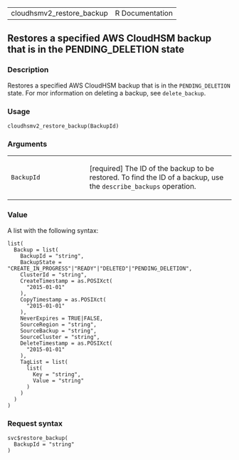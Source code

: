 <table style="width: 100%;">
<tbody>
<tr class="odd">
<td>cloudhsmv2_restore_backup</td>
<td style="text-align: right;">R Documentation</td>
</tr>
</tbody>
</table>

## Restores a specified AWS CloudHSM backup that is in the PENDING\_DELETION state

### Description

Restores a specified AWS CloudHSM backup that is in the
`PENDING_DELETION` state. For mor information on deleting a backup, see
`delete_backup`.

### Usage

    cloudhsmv2_restore_backup(BackupId)

### Arguments

<table>
<colgroup>
<col style="width: 35%" />
<col style="width: 65%" />
</colgroup>
<tbody>
<tr class="odd">
<td><code id="cloudhsmv2_restore_backup_:_BackupId">BackupId</code></td>
<td><p>[required] The ID of the backup to be restored. To find the ID of
a backup, use the <code>describe_backups</code> operation.</p></td>
</tr>
</tbody>
</table>

### Value

A list with the following syntax:

    list(
      Backup = list(
        BackupId = "string",
        BackupState = "CREATE_IN_PROGRESS"|"READY"|"DELETED"|"PENDING_DELETION",
        ClusterId = "string",
        CreateTimestamp = as.POSIXct(
          "2015-01-01"
        ),
        CopyTimestamp = as.POSIXct(
          "2015-01-01"
        ),
        NeverExpires = TRUE|FALSE,
        SourceRegion = "string",
        SourceBackup = "string",
        SourceCluster = "string",
        DeleteTimestamp = as.POSIXct(
          "2015-01-01"
        ),
        TagList = list(
          list(
            Key = "string",
            Value = "string"
          )
        )
      )
    )

### Request syntax

    svc$restore_backup(
      BackupId = "string"
    )
